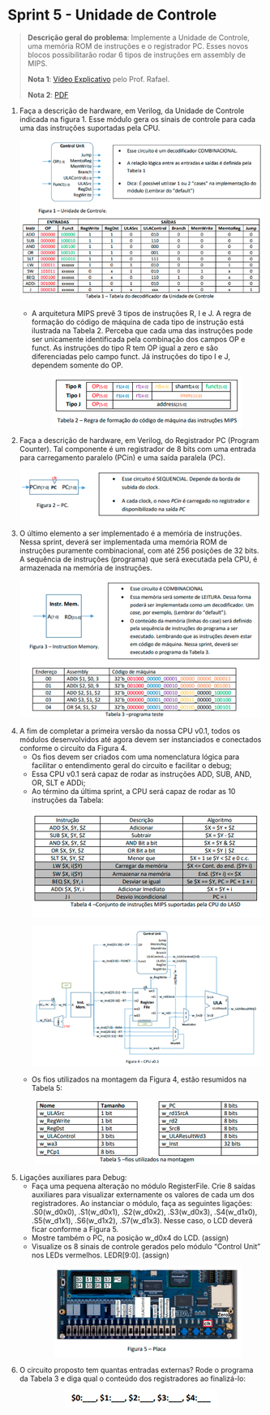 # Sprint 5 - Unidade de Controle

> **Descrição geral do problema**: Implemente a Unidade de Controle, uma memória ROM de instruções e o registrador PC. Esses novos blocos possibilitarão rodar 6 tipos de instruções em assembly de MIPS.
> 
> **Nota 1**: [Vídeo Explicativo](https://www.youtube.com/watch?v=uuh8hP0sY2c) pelo Prof. Rafael.
> 
> **Nota 2**: [PDF](https://github.com/NibiruFT/CPU-MIPS/blob/main/Sprint%205/images/Sprint5%20-%20Unidade%20de%20controle%20-%20CPU%20MIPS.pdf)

1. Faça a descrição de hardware, em Verilog, da Unidade de Controle indicada na figura 1. Esse módulo gera os sinais de controle para cada uma das instruções suportadas pela CPU.<p align="center"><img src="https://github.com/NibiruFT/CPU-MIPS/blob/main/Sprint%205/images/Decod_UC.png?raw=true"></a></p>
	- A arquitetura MIPS prevê 3 tipos de instruções R, I e J. A regra de formação do código de máquina de cada tipo de instrução está ilustrada na Tabela 2. Perceba que cada uma das instruções pode ser unicamente identificada pela combinação dos campos OP e funct. As instruções do tipo R tem OP igual a zero e são diferenciadas pelo campo funct. Já instruções do tipo I e J, dependem somente do OP.<p align="center"><img src="https://github.com/NibiruFT/CPU-MIPS/blob/main/Sprint%205/images/Cod_Maquina.png?raw=true"></a></p>
2. Faça a descrição de hardware, em Verilog, do Registrador PC (Program Counter). Tal componente é um registrador de 8 bits com uma entrada para carregamento paralelo (PCin) e uma saída paralela (PC).<p align="center"><img src="https://github.com/NibiruFT/CPU-MIPS/blob/main/Sprint%205/images/PC.png?raw=true"></a></p>
3. O último elemento a ser implementado é a memória de instruções. Nessa sprint, deverá ser implementada uma memória ROM de instruções puramente combinacional, com até 256 posições de 32 bits. A sequência de instruções (programa) que será executada pela CPU, é armazenada na memória de instruções.<p align="center"><img src="https://github.com/NibiruFT/CPU-MIPS/blob/main/Sprint%205/images/Programa_Teste.png?raw=true"></a></p>
4. A fim de completar a primeira versão da nossa CPU v0.1, todos os módulos desenvolvidos até agora devem ser instanciados e conectados conforme o circuito da Figura 4.
	- Os fios devem ser criados com uma nomenclatura lógica para facilitar o entendimento geral do circuito e facilitar o debug; 
	- Essa CPU v0.1 será capaz de rodar as instruções ADD, SUB, AND, OR, SLT e ADDi; 
	- Ao término da última sprint, a CPU será capaz de rodar as 10 instruções da Tabela:<p align="center"><img src="https://github.com/NibiruFT/CPU-MIPS/blob/main/Sprint%205/images/Instr_MIPS.png?raw=true"></a></p><p align="center"><img src="https://github.com/NibiruFT/CPU-MIPS/blob/main/Sprint%205/images/CPU_v01.png?raw=true"></a></p>
	- Os fios utilizados na montagem da Figura 4, estão resumidos na Tabela 5:<p align="center"><img src="https://github.com/NibiruFT/CPU-MIPS/blob/main/Sprint%205/images/Fios_Montagem.png?raw=true"></a></p>
5. Ligações auxiliares para Debug: 
	- Faça uma pequena alteração no módulo RegisterFile. Crie 8 saídas auxiliares para visualizar externamente os valores de cada um dos registradores. Ao instanciar o módulo, faça as seguintes ligações: .S0(w_d0x0), .S1(w_d0x1), .S2(w_d0x2), .S3(w_d0x3), .S4(w_d1x0), .S5(w_d1x1), .S6(w_d1x2), .S7(w_d1x3). Nesse caso, o LCD deverá ficar conforme a Figura 5. 
	- Mostre também o PC, na posição w_d0x4 do LCD. (assign) 
	- Visualize os 8 sinais de controle gerados pelo módulo “Control Unit” nos LEDs vermelhos. LEDR[9:0]. (assign)<p align="center"><img src="https://github.com/NibiruFT/CPU-MIPS/blob/main/Sprint%205/images/Placa.png?raw=true"></a></p>
6. O circuito proposto tem quantas entradas externas? Rode o programa da Tabela 3 e diga qual o conteúdo dos registradores ao finalizá-lo:<p align="center"><img src="https://github.com/NibiruFT/CPU-MIPS/blob/main/Sprint%205/images/Teste_Final.png?raw=true"></a></p>

